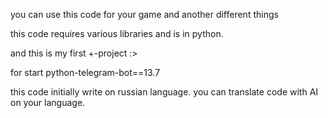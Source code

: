 you can use this code for your game and another different things

this code requires various libraries and is in python.

and this is my first +-project :>



for start python-telegram-bot==13.7

this code initially write on russian language. you can translate code with AI on your language.
